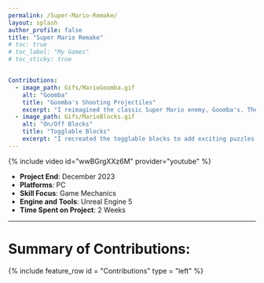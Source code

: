 ```yaml
---
permalink: /Super-Mario-Remake/
layout: splash
author_profile: false
title: "Super Mario Remake"
# toc: true
# toc_label: "My Games"
# toc_sticky: true


Contributions:
  - image_path: Gifs/MarioGoomba.gif
    alt: "Goomba"
    title: "Goomba's Shooting Projectiles"
    excerpt: "I reimagined the classic Super Mario enemy, Goomba's. These Goombas have the ability to shoot projectiles at the player."
  - image_path: Gifs/MarioBlocks.gif
    alt: "On/Off Blocks"
    title: "Togglable Blocks"
    excerpt: "I recreated the togglable blocks to add exciting puzzles to the level."
---
```

{% include video id="wwBGrgXXz6M" provider="youtube" %}

- **Project End**: December 2023 
- **Platforms**: PC
- **Skill Focus**: Game Mechanics
- **Engine and Tools**: Unreal Engine 5
- **Time Spent on Project**: 2 Weeks

---

# Summary of Contributions:

{% include feature_row id = "Contributions" type = "left" %}

